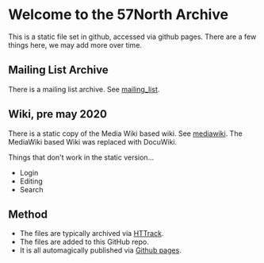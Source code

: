 # Welcome to the 57North Archive

This is a static file set in github, accessed via github pages.  There are a few things here, we may add more over time.


## Mailing List Archive 

There is a mailing list archive. See [mailing_list](https://andygaskell.github.io/57n-web-archive.github.io/mailing_list/).


## Wiki, pre may 2020

There is a static copy of the Media Wiki based wiki. See [mediawiki](https://andygaskell.github.io/57n-web-archive.github.io/mediawiki/index.php/Main_Page.html).  The MediaWiki based Wiki was replaced with DocuWiki.

Things that don't work in the static version...
* Login
* Editing
* Search


## Method

* The files are typically archived via [HTTrack](https://www.httrack.com/).
* The files are added to this GitHub repo.
* It is all automagically published via [Github pages](https://pages.github.com/).